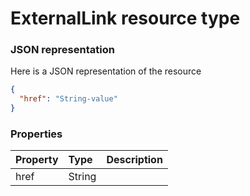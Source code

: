 # ExternalLink resource type



### JSON representation

Here is a JSON representation of the resource

<!-- {
  "blockType": "resource",
  "optionalProperties": [

  ],
  "@odata.type": "microsoft.graph.externallink"
}-->

```json
{
  "href": "String-value"
}

```
### Properties
| Property	   | Type	|Description|
|:---------------|:--------|:----------|
|href|String||

<!-- uuid: 972508eb-009b-45ab-822e-fdc84c3a8ebf
2015-10-25 12:45:03 UTC -->
<!-- {
  "type": "#page.annotation",
  "description": "ExternalLink resource",
  "keywords": "",
  "section": "documentation",
  "tocPath": ""
}-->
